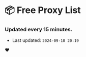 # :package: Free Proxy List
### Updated every 15 minutes.

- Last updated: `2024-09-10 20:19`

:heart:
